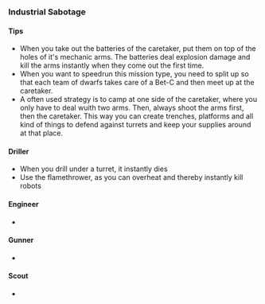 <h3 id="sabotage">Industrial Sabotage</h3>

<Accordion>

#### Tips

- When you take out the batteries of the caretaker, put them on top of the holes of it's mechanic arms. The batteries deal explosion damage and kill the arms instantly when they come out the first time.
- When you want to speedrun this mission type, you need to split up so that each team of dwarfs takes care of a Bet-C and then meet up at the caretaker.
- A often used strategy is to camp at one side of the caretaker, where you only have to deal wuith two arms. Then, always shoot the arms first, then the caretaker. This way you can create trenches, platforms and all kind of things to defend against turrets and keep your supplies around at that place.

<ClassHighlight name="driller">

#### <ClassIcon name="driller" /><span class="align-middle">Driller</span>

- When you drill under a turret, it instantly dies
- Use the flamethrower, as you can overheat and thereby instantly kill robots

</ClassHighlight>
<ClassHighlight name="engineer">

#### <ClassIcon name="engineer" /><span class="align-middle">Engineer</span>

- 

</ClassHighlight>
<ClassHighlight name="gunner">

#### <ClassIcon name="gunner" /><span class="align-middle">Gunner</span>

- 

</ClassHighlight>
<ClassHighlight name="scout">

#### <ClassIcon name="scout" /><span class="align-middle">Scout</span>

- 

</ClassHighlight>
</Accordion>
